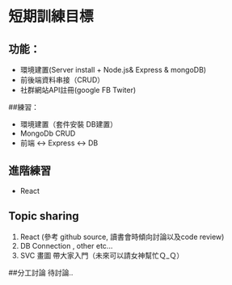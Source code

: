 # 短期訓練目標

## 功能：
* 環境建置(Server install + Node.js& Express & mongoDB)
* 前後端資料串接（CRUD）
* 社群網站API註冊(google FB Twiter)

##練習：
* 環境建置（套件安裝  DB建置）
* MongoDb CRUD 
* 前端 <-> Express <-> DB 
## 進階練習
  * React
## Topic  sharing
  1. React (參考 github source, 讀書會時傾向討論以及code review)
  2. DB Connection , other etc...
  3. SVC 畫圖 帶大家入門（未來可以請女神幫忙Ｑ_Ｑ）
  
##分工討論
待討論..
